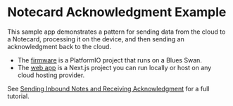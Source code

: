 # Notecard Acknowledgment Example

This sample app demonstrates a pattern for sending data from the cloud to a Notecard, processing it on the device, and then sending an acknowledgment back to the cloud.

* The [firmware](/firmware) is a PlatformIO project that runs on a Blues Swan.
* The [web app](/webapp) is a Next.js project you can run locally or host on any cloud hosting provider.

See [Sending Inbound Notes and Receiving Acknowledgment](https://dev.blues.com/example-apps/sample-apps/sending-inbound-notes-and-receiving-acknowledgment) for a full tutorial.
